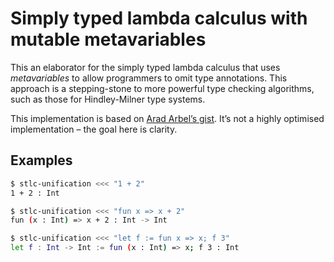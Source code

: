 # Simply typed lambda calculus with mutable metavariables

This an elaborator for the simply typed lambda calculus that uses
_metavariables_ to allow programmers to omit type annotations. This approach is
a stepping-stone to more powerful type checking algorithms, such as those for
Hindley-Milner type systems.

This implementation is based on [Arad Arbel’s gist](https://gist.github.com/aradarbel10/837aa65d2f06ac6710c6fbe479909b4c).
It’s not a highly optimised implementation – the goal here is clarity.

## Examples

```sh
$ stlc-unification <<< "1 + 2"
1 + 2 : Int
```

```sh
$ stlc-unification <<< "fun x => x + 2"
fun (x : Int) => x + 2 : Int -> Int
```

```sh
$ stlc-unification <<< "let f := fun x => x; f 3"
let f : Int -> Int := fun (x : Int) => x; f 3 : Int
```
